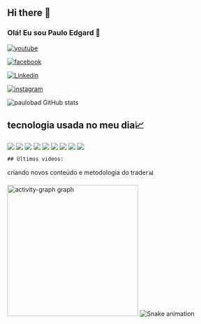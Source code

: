 ## Hi there 👋
### Olá! Eu sou Paulo Edgard 🚀


[![youtube](https://img.shields.io/badge/YouTube-FF0000?style=for-the-badge&logo=youtube&logoColor=white/)](https://youtube/vemcommonstro)

[![facebook](https://img.shields.io/badge/Facebook-1877F2?style=for-the-badge&logo=facebook&logoColor=white/)](https://facebook.com/pauloedgardferraz)

[![Linkedin](https://img.shields.io/badge/LinkedIn-0077B5?style=for-the-badge&logo=linkedin&logoColor=white/)](https://linkedin/pauloedgardferraz)

[![instagram](https://img.shields.io/badge/Instagram-E4405F?style=for-the-badge&logo=instagram&logoColor=white/)](https://instagram/@pauloedgardferraz)

![paulobad GitHub stats](https://github-readme-stats.vercel.app/api?username=paulobad&show_icons=true&theme=dracula)


## tecnologia usada no meu dia📈

<div style="display: inline_block">
    <img align="center" olt="html5" src="https://img.shields.io/badge/HTML5-E34F26?style=for-the-badge&logo=html5&logoColor=white" />
    <img align="center" olt="html5" src="https://img.shields.io/badge/Node.js-43853D?style=for-the-badge&logo=node.js&logoColor=whitelogoColor=white" />
    <img align="center" olt="html5" src="https://img.shields.io/badge/JavaScript-F7DF1E?style=for-the-badge&logo=javascript&logoColor=blacke"/>
    <img align="center" olt="html5" src="https://img.shields.io/badge/CSS3-1572B6?style=for-the-badge&logo=css3&logoColor=white"/>
    <img align="center" olt="html5" src="https://img.shields.io/badge/React-20232A?style=for-the-badge&logo=react&logoColor=61DAFB"/>
    <img align="center" olt="html5" src="https://img.shields.io/badge/MySQL-00000F?style=for-the-badge&logo=mysql&logoColor=white"/>
   <img align="center" olt="html5" src="https://img.shields.io/badge/SQLite-07405E?style=for-the-badge&logo=sqlite&logoColor=white"/>
   <img align="center" olt="html5" src="https://img.shields.io/badge/MongoDB-4EA94B?style=for-the-badge&logo=mongodb&logoColor=white"/>
   <img align="center" olt="html5" src="https://img.shields.io/badge/Flask-000000?style=for-the-badge&logo=flask&logoColor=white"/>
    </div>

    
    
    ## Últimos videos:
 criando novos conteúdo e metodologia do trader📊



 <img src="https://github-readme-activity-graph.vercel.app/graph?username=paulobad&radius=16&theme=gruvbox&area=true&order=5&hide_title=false" height="300" alt="activity-graph graph"  />
</div>


<img src="https://raw.githubusercontent.com/paulobad/paulobad/output/snake.svg" alt="Snake animation" />

###
